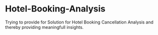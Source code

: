 # Hotel-Booking-Analysis
Trying to provide for Solution for Hotel Booking Cancellation Analysis and thereby providing meaningfull insights.
